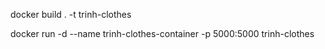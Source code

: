 <!-- run with Docker -->

docker build . -t trinh-clothes

docker run -d --name trinh-clothes-container -p 5000:5000 trinh-clothes

